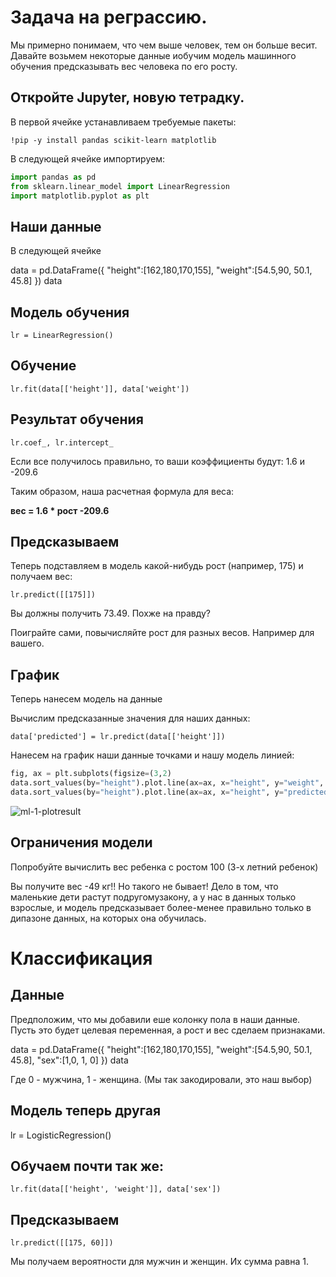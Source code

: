 # Задача на реграссию.

Мы примерно понимаем, что чем выше человек, тем он больше весит. Давайте возьмем некоторые данные иобучим модель машинного обучения предсказывать вес человека по его росту.

## Откройте Jupyter, новую тетрадку.

В первой ячейке устанавливаем требуемые пакеты:

`!pip -y install pandas scikit-learn matplotlib`

В следующей ячейке импортируем:

```python
import pandas as pd
from sklearn.linear_model import LinearRegression
import matplotlib.pyplot as plt
```

## Наши данные

В следующей ячейке

data = pd.DataFrame({
   "height":[162,180,170,155],
   "weight":[54.5,90, 50.1, 45.8]
})
data

## Модель обучения

`lr = LinearRegression()`

## Обучение

`lr.fit(data[['height']], data['weight'])`

## Результат обучения

`lr.coef_, lr.intercept_`

Если все получилось правильно, то ваши коэффициенты будут: 1.6 и -209.6

Таким образом, наша расчетная формула для веса:

**вес = 1.6 * рост -209.6**

## Предсказываем

Теперь подставляем в модель какой-нибудь рост (например, 175) и получаем вес:

`lr.predict([[175]])`

Вы должны получить 73.49. Похже на правду?

Поиграйте сами, повычисляйте рост для разных весов. Например для вашего.

## График

Теперь нанесем модель на данные

Вычислим предсказанные значения для наших данных:

`data['predicted'] = lr.predict(data[['height']])`

Нанесем на график наши данные точками и нашу модель линией:

```python
fig, ax = plt.subplots(figsize=(3,2)
data.sort_values(by="height").plot.line(ax=ax, x="height", y="weight", style='o')
data.sort_values(by="height").plot.line(ax=ax, x="height", y="predicted")
```

![ml-1-plotresult](../img/ml-1-plotresult.jpg)

## Ограничения модели

Попробуйте вычислить вес ребенка с ростом 100 (3-х летний ребенок)

Вы получите вес -49 кг!! Но такого не бывает! Дело в том, что маленькие дети растут подругомузакону, а у нас в данных только взрослые, и модель предсказывает более-менее правильно только в дипазоне данных, на которых она обучилась.

# Классификация

## Данные

Предположим, что мы добавили еше колонку пола в наши данные. Пусть это будет целевая переменная, а рост и вес сделаем признаками.

data = pd.DataFrame({
   "height":[162,180,170,155],
   "weight":[54.5,90, 50.1, 45.8],
   "sex":[1,0, 1, 0]
})
data

Где 0 - мужчина, 1 - женщина. (Мы так закодировали, это наш выбор)

## Модель теперь другая

lr = LogisticRegression()

## Обучаем почти так же:

`lr.fit(data[['height', 'weight']], data['sex'])`

## Предсказываем

`lr.predict([[175, 60]])`

Мы получаем вероятности для мужчин и женщин. Их сумма равна 1.


